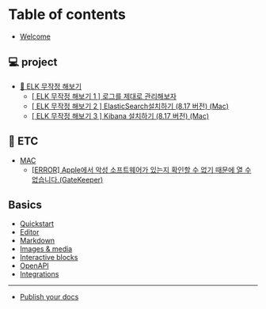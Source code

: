 # Table of contents

* [Welcome](README.md)

## 💻 project

* [🔎 ELK 무작정 해보기](project/elk/README.md)
  * [\[ ELK 무작정 해보기 1 \] 로그를 제대로 관리해보자](project/elk/elk-1.md)
  * [\[ ELK 무작정 해보기 2 \] ElasticSearch설치하기 (8.17 버전) (Mac)](project/elk/elk-2-elasticsearch-8.17-mac.md)
  * [\[ ELK 무작정 해보기 3 \] Kibana 설치하기 (8.17 버전) (Mac)](project/elk/elk-3-kibana-8.17-mac.md)

## 🎸 ETC

* [MAC](etc/mac/README.md)
  * [\[ERROR\] Apple에서 악성 소프트웨어가 있는지 확인할 수 없기 때문에 열 수 없습니다.(GateKeeper)](etc/mac/error-apple-.-gatekeeper.md)

## Basics

* [Quickstart](basics/quickstart.md)
* [Editor](basics/editor.md)
* [Markdown](basics/markdown.md)
* [Images & media](basics/images-and-media.md)
* [Interactive blocks](basics/interactive-blocks.md)
* [OpenAPI](basics/openapi.md)
* [Integrations](basics/integrations.md)

***

* [Publish your docs](publish-your-docs.md)
